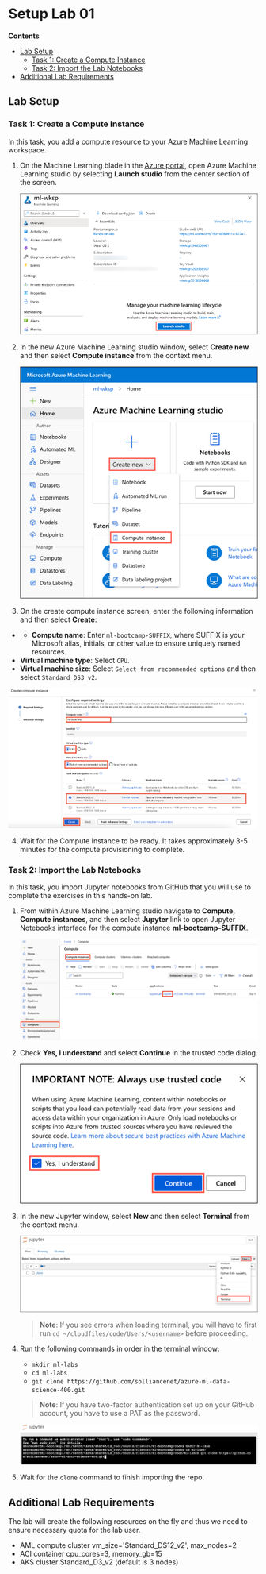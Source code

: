 # Setup Lab 01

**Contents**

<!-- TOC -->

- [Lab Setup](#lab-setup)
   - [Task 1: Create a Compute Instance](#task-1-create-a-compute-instance)
   - [Task 2: Import the Lab Notebooks](#task-2-import-the-lab-notebooks)
- [Additional Lab Requirements](#additional-lab-requirements)

## Lab Setup

### Task 1: Create a Compute Instance

In this task, you add a compute resource to your Azure Machine Learning workspace.

1. On the Machine Learning blade in the [Azure portal](https://portal.azure.com/), open Azure Machine Learning studio by selecting **Launch studio** from the center section of the screen.

   ![The Launch studio button is highlighted on the Machine Learning blade.](media/machine-learning-launch-studio.png "Launch Azure Machine Learning studio")

2. In the new Azure Machine Learning studio window, select **Create new** and then select **Compute instance** from the context menu.

   ![Within Azure Machine Learning studio, Create new is selected and highlighted, and Compute instance is highlighted in the context menu.](media/machine-learning-studio-create-new-compute-instance.png "Create new compute instance")

3. On the create compute instance screen, enter the following information and then select **Create**:

  - - **Compute name**: Enter `ml-bootcamp-SUFFIX`, where SUFFIX is your Microsoft alias, initials, or other value to ensure uniquely named resources.
   - **Virtual machine type**: Select `CPU`.
   - **Virtual machine size**: Select `Select from recommended options` and then select `Standard_DS3_v2`.

   ![On the create compute instance dialog, CPU is selected for the virtual machine type. Select from recommended options is selected under virtual machine size, and Standard_DS3_v2 is selected and highlighted in the recommended virtual machine sizes.](media/machine-learning-studio-create-compute-instance-select-virtual-machine.png "Create Compute Instance")

4. Wait for the Compute Instance to be ready. It takes approximately 3-5 minutes for the compute provisioning to complete.

### Task 2: Import the Lab Notebooks

In this task, you import Jupyter notebooks from GitHub that you will use to complete the exercises in this hands-on lab.

1. From within Azure Machine Learning studio navigate to **Compute, Compute instances**, and then select **Jupyter** link to open Jupyter Notebooks interface for the compute instance **ml-bootcamp-SUFFIX**.

   ![The Jupyter link is highlighted next to the ml-bootcamp-SUFFIX compute instance.](media/ml-workspace-compute-instances.png "Compute instances")

2. Check **Yes, I understand** and select **Continue** in the trusted code dialog.

   ![In the Always use trusted code dialog, Yes, I understand is checked, and the continue button is highlighted.](media/trusted-code-dialog.png "Always use trusted code")

3. In the new Jupyter window, select **New** and then select **Terminal** from the context menu.

   ![In the Jupyter notebooks interface, the New dropdown is selected, and Terminal is highlighted in the context menu.](media/jupyter-new-terminal.png "Open new terminal window")

   > **Note**: If you see errors when loading terminal, you will have to first run `cd ~/cloudfiles/code/Users/<username>` before proceeding.
  
4. Run the following commands in order in the terminal window:

   - `mkdir ml-labs`
   - `cd ml-labs`
   - `git clone https://github.com/solliancenet/azure-ml-data-science-400.git`


   > **Note**: If you have two-factor authentication set up on your GitHub account, you have to use a PAT as the password.

   ![In the Jupyter terminal window, the commands listed above are displayed.](media/jupyter-terminal.png "Import repository")

5. Wait for the `clone` command to finish importing the repo.

## Additional Lab Requirements

The lab will create the following resources on the fly and thus we need to ensure necessary quota for the lab user.

- AML compute cluster vm_size='Standard_DS12_v2', max_nodes=2
- ACI container cpu_cores=3, memory_gb=15
- AKS cluster Standard_D3_v2 (default is 3 nodes)
